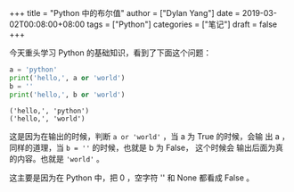 +++title = "Python 中的布尔值"author = ["Dylan Yang"]date = 2019-03-02T00:08:00+08:00tags = ["Python"]categories = ["笔记"]draft = false+++今天重头学习 Python 的基础知识，看到了下面这个问题：```pythona = 'python'print('hello,', a or 'world')b = ''print('hello,', b or 'world')``````text('hello,', 'python')('hello,', 'world')```这是因为在输出的时候，判断 `a or 'world'` ，当 a 为 True 的时候，会输出 a ，同样的道理，当 `b = ''` 的时候，也就是 b 为 False， 这个时候会输出后面为真的内容。也就是 `'world'` 。这主要是因为在 Python 中，把 0 ，空字符 '' 和 None 都看成 False 。